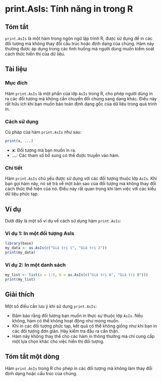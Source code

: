 <!--
Meta Description: # print.AsIs: Tính năng in trong R ## Tóm tắt `print.AsIs` là một hàm trong ngôn ngữ lập trình R, được sử dụng để in các đối tượng mà không thay đổi c...
Meta Keywords: asis, hàm, print, đối, tượng
-->

# print.AsIs: Tính năng in trong R

## Tóm tắt
`print.AsIs` là một hàm trong ngôn ngữ lập trình R, được sử dụng để in các đối tượng mà không thay đổi cấu trúc hoặc định dạng của chúng. Hàm này thường được áp dụng trong các tình huống mà người dùng muốn kiểm soát cách thức hiển thị của dữ liệu.

## Tài liệu
### Mục đích
Hàm `print.AsIs` là một phần của lớp `AsIs` trong R, cho phép người dùng in ra các đối tượng mà không cần chuyển đổi chúng sang dạng khác. Điều này rất hữu ích khi bạn muốn bảo toàn định dạng gốc của dữ liệu trong quá trình in.

### Cách sử dụng
Cú pháp của hàm `print.AsIs` như sau:

```R
print(x, ...)
```

- **x**: Đối tượng mà bạn muốn in ra.
- **...**: Các tham số bổ sung có thể được truyền vào hàm.

### Chi tiết
Hàm `print.AsIs` chủ yếu được sử dụng với các đối tượng thuộc lớp `AsIs`. Khi bạn gọi hàm này, nó sẽ trả về một bản sao của đối tượng mà không thay đổi cách thức thể hiện của nó. Điều này rất quan trọng khi làm việc với các kiểu dữ liệu phức tạp.

## Ví dụ
Dưới đây là một số ví dụ về cách sử dụng hàm `print.AsIs`:

### Ví dụ 1: In một đối tượng AsIs
```R
library(base)
my_data <- as.AsIs(c("Giá trị 1", "Giá trị 2"))
print(my_data)
```

### Ví dụ 2: In một danh sách
```R
my_list <- list(a = 1:5, b = as.AsIs(c("Giá trị A", "Giá trị B")))
print(my_list)
```

## Giải thích
Một số điều cần lưu ý khi sử dụng `print.AsIs`:
- Đảm bảo rằng đối tượng bạn muốn in thực sự thuộc lớp `AsIs`. Nếu không, hàm có thể không hoạt động như mong muốn.
- Khi in các đối tượng phức tạp, kết quả có thể không giống như khi bạn in các đối tượng đơn giản. Hãy kiểm tra đầu ra cẩn thận.
- Hàm này không thay thế cho các hàm in thông thường mà chỉ cung cấp một lựa chọn khác cho việc hiển thị đối tượng.

## Tóm tắt một dòng
Hàm `print.AsIs` trong R cho phép in các đối tượng mà không làm thay đổi định dạng hoặc cấu trúc của chúng.